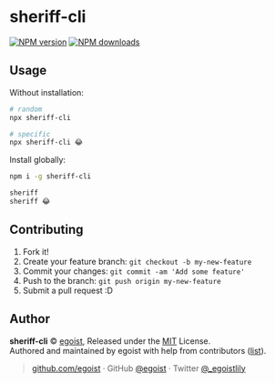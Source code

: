 
# sheriff-cli

[![NPM version](https://img.shields.io/npm/v/sheriff-cli.svg?style=flat)](https://npmjs.com/package/sheriff-cli) [![NPM downloads](https://img.shields.io/npm/dm/sheriff-cli.svg?style=flat)](https://npmjs.com/package/sheriff-cli)


## Usage

Without installation:

```bash
# random
npx sheriff-cli

# specific
npx sheriff-cli 😂
```

Install globally:

```bash
npm i -g sheriff-cli

sheriff
sheriff 😂
```

## Contributing

1. Fork it!
2. Create your feature branch: `git checkout -b my-new-feature`
3. Commit your changes: `git commit -am 'Add some feature'`
4. Push to the branch: `git push origin my-new-feature`
5. Submit a pull request :D


## Author

**sheriff-cli** © [egoist](https://github.com/egoist), Released under the [MIT](./LICENSE) License.<br>
Authored and maintained by egoist with help from contributors ([list](https://github.com/egoist/sheriff-cli/contributors)).

> [github.com/egoist](https://github.com/egoist) · GitHub [@egoist](https://github.com/egoist) · Twitter [@_egoistlily](https://twitter.com/_egoistlily)
